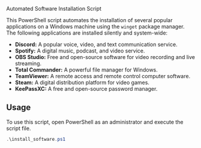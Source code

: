  Automated Software Installation Script

This PowerShell script automates the installation of several popular applications on a Windows machine using the `winget` package manager. The following applications are installed silently and system-wide:

* **Discord:** A popular voice, video, and text communication service.
* **Spotify:** A digital music, podcast, and video service.
* **OBS Studio:** Free and open-source software for video recording and live streaming.
* **Total Commander:** A powerful file manager for Windows.
* **TeamViewer:** A remote access and remote control computer software.
* **Steam:** A digital distribution platform for video games.
* **KeePassXC:** A free and open-source password manager.

## Usage

To use this script, open PowerShell as an administrator and execute the script file.

```powershell
.\install_software.ps1
